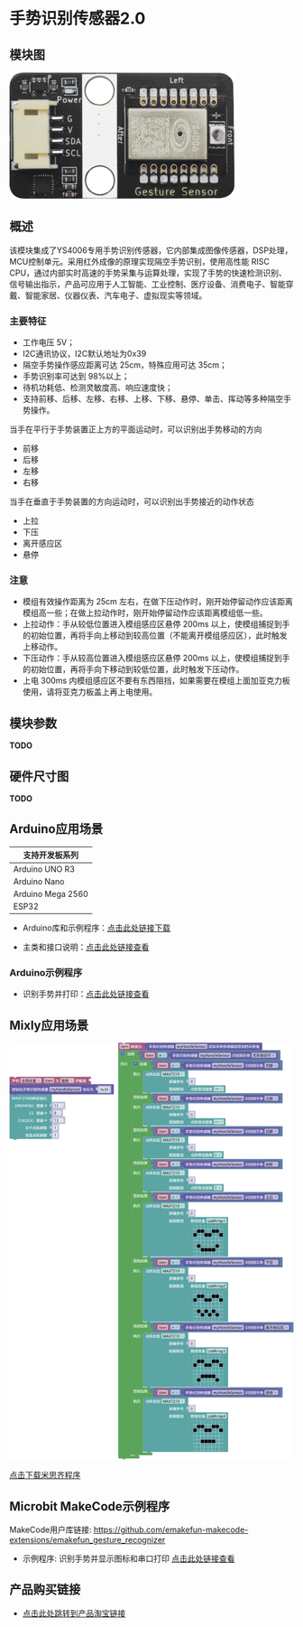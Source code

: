 # 手势识别传感器2.0

## 模块图

![picture](gesture_recognizer/gesture_recognizer.png)

## 概述

该模块集成了YS4006专用手势识别传感器，它内部集成图像传感器，DSP处理，MCU控制单元。采用红外成像的原理实现隔空手势识别，使用高性能 RISC CPU，通过内部实时高速的手势采集与运算处理，实现了手势的快速检测识别、信号输出指示，产品可应用于人工智能、工业控制、医疗设备、消费电子、智能穿戴、智能家居、仪器仪表、汽车电子、虚拟现实等领域。

### 主要特征

- 工作电压 5V；
- I2C通讯协议，I2C默认地址为0x39
- 隔空手势操作感应距离可达 25cm，特殊应用可达 35cm；
- 手势识别率可达到 98%以上；
- 待机功耗低、检测灵敏度高、响应速度快；
- 支持前移、后移、左移、右移、上移、下移、悬停、单击、挥动等多种隔空手势操作。

当手在平行于手势装置正上方的平面运动时，可以识别出手势移动的方向

- 前移
- 后移
- 左移
- 右移

当手在垂直于手势装置的方向运动时，可以识别出手势接近的动作状态

- 上拉
- 下压
- 离开感应区
- 悬停

### **注意**

- 模组有效操作距离为 25cm 左右，在做下压动作时，刚开始停留动作应该距离模组高一些；在做上拉动作时，刚开始停留动作应该距离模组低一些。
- 上拉动作：手从较低位置进入模组感应区悬停 200ms 以上，使模组捕捉到手的初始位置，再将手向上移动到较高位置（不能离开模组感应区），此时触发上移动作。
- 下压动作：手从较高位置进入模组感应区悬停 200ms 以上，使模组捕捉到手的初始位置，再将手向下移动到较低位置，此时触发下压动作。
- 上电 300ms 内模组感应区不要有东西阻挡，如果需要在模组上面加亚克力板使用，请将亚克力板盖上再上电使用。

## 模块参数

**TODO**

## 硬件尺寸图

**TODO**

## Arduino应用场景

| 支持开发板系列 |
| ---- |
| Arduino UNO R3 |
| Arduino Nano |
| Arduino Mega 2560 |
| ESP32 |

- Arduino库和示例程序：[点击此处链接下载](gesture_recognizer/emakefun_gesture_recognizer-latest.zip)

- 主类和接口说明：[点击此处链接查看](https://emakefun-arduino-library.github.io/emakefun_gesture_recognizer/classemakefun_1_1_gesture_recognizer.html)

### Arduino示例程序

- 识别手势并打印：[点击此处链接查看](https://emakefun-arduino-library.github.io/emakefun_gesture_recognizer/get_gesture_8ino-example.html)

## Mixly应用场景

![gesture_recognizer_8_8_matrix_mixly](gesture_recognizer/gesture_recognizer_8_8_matrix_mixly.png)

[点击下载米思齐程序](gesture_recognizer/gesture_recognizer_8_8_matrix_mixly.zip)

## Microbit MakeCode示例程序

MakeCode用户库链接: <https://github.com/emakefun-makecode-extensions/emakefun_gesture_recognizer>

- 示例程序: 识别手势并显示图标和串口打印 [点击此处链接查看](https://makecode.microbit.org/_8wKYfX8z6KJA)

## 产品购买链接

- [点击此处跳转到产品淘宝链接](https://item.taobao.com/item.htm?spm=a1z10.5-c-s.w4002-21556097795.18.6e82cf7fTuvA6J&id=726583339665)

